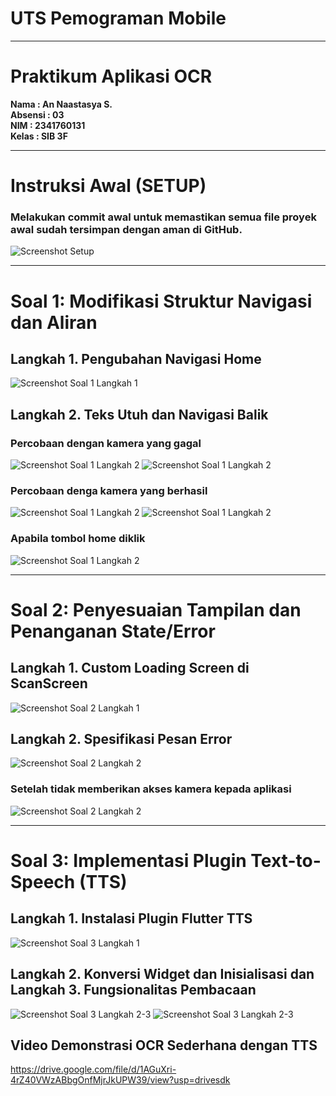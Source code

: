 # UTS Pemograman Mobile
---
# Praktikum Aplikasi OCR

**Nama        : An Naastasya S.**  
**Absensi     : 03**  
**NIM         : 2341760131**  
**Kelas       : SIB 3F**  

---

# Instruksi Awal (SETUP)
### Melakukan commit awal untuk memastikan semua file proyek awal sudah tersimpan dengan aman di GitHub.
![Screenshot Setup](images/Setup.png)

---
# Soal 1: Modifikasi Struktur Navigasi dan Aliran

## Langkah 1. Pengubahan Navigasi Home
![Screenshot Soal 1 Langkah 1](images/S1_Langkah1.jpeg)
## Langkah 2. Teks Utuh dan Navigasi Balik
### Percobaan dengan kamera yang gagal
![Screenshot Soal 1 Langkah 2](images/S1_Langkah2_1.jpeg)
![Screenshot Soal 1 Langkah 2](images/S1_Langkah2_2.jpeg)
### Percobaan denga  kamera yang berhasil
![Screenshot Soal 1 Langkah 2](images/S1_Langkah2_3.jpeg)
![Screenshot Soal 1 Langkah 2](images/S1_Langkah2_4.jpeg)
### Apabila tombol home diklik
![Screenshot Soal 1 Langkah 2](images/S1_Langkah2_5.jpeg)

---
# Soal 2: Penyesuaian Tampilan dan Penanganan State/Error

## Langkah 1. Custom Loading Screen di ScanScreen
![Screenshot Soal 2 Langkah 1](images/S2_Langkah1.jpeg)
## Langkah 2. Spesifikasi Pesan Error
![Screenshot Soal 2 Langkah 2](images/S2_Langkah2_1.jpeg)
### Setelah tidak memberikan akses kamera kepada aplikasi
![Screenshot Soal 2 Langkah 2](images/S2_Langkah2_2.jpeg)

---
# Soal 3: Implementasi Plugin Text-to-Speech (TTS)

## Langkah 1. Instalasi Plugin Flutter TTS
![Screenshot Soal 3 Langkah 1](images/S3_0.jpeg)
## Langkah 2. Konversi Widget dan Inisialisasi dan Langkah 3. Fungsionalitas Pembacaan
![Screenshot Soal 3 Langkah 2-3](images/S3_1.jpeg)
![Screenshot Soal 3 Langkah 2-3](images/S3_2.jpeg)
## Video Demonstrasi OCR Sederhana dengan TTS
https://drive.google.com/file/d/1AGuXri-4rZ40VWzABbgOnfMjrJkUPW39/view?usp=drivesdk